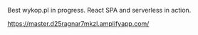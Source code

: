 Best wykop.pl in progress.
React SPA and serverless in action.

https://master.d25ragnar7mkzl.amplifyapp.com/
